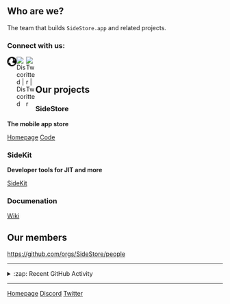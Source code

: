 <!-- 
Docs: How to use GitHub README and actions to auto-generate embedded content.
https://github.com/anuraghazra/github-readme-stats
https://www.youtube.com/watch?v=n6d4KHSKqGk
https://github.com/rahuldkjain/github-profile-readme-generator
 -->

## Who are we?

The team that builds `SideStore.app` and related projects.

### Connect with us:

<!--
[![Website](https://img.shields.io/website?label=sidestore.io&style=for-the-badge&url=https://sidestore.io)](https://sidestore.io)
[![Twitter Follow](https://img.shields.io/twitter/follow/sidestore_io?color=1DA1F2&logo=twitter&style=for-the-badge)](https://twitter.com/intent/follow?original_referer=https%3A%2F%2Fgithub.com%2Fsidestore&screen_name=sidestore)
[![GitHub Followers](https://img.shields.io/github/followers/sidestore?style=for-the-badge)]()
[![GitHub Sponsors](https://img.shields.io/github/sponsors/sidestore?style=for-the-badge
)]() 
-->

[<img align="left" alt="sidestore.io" width="22px" src="https://raw.githubusercontent.com/iconic/open-iconic/master/svg/globe.svg" />][website]
[<img align="left" alt="Discord | Discord" width="22px" src="https://cdn.jsdelivr.net/npm/simple-icons@v3/icons/discord.svg" />][discord]
[<img align="left" alt="Twitter | Twitter" width="22px" src="https://cdn.jsdelivr.net/npm/simple-icons@v3/icons/twitter.svg" />][twitter]

<br />
<br />

## Our projects

### SideStore

__The mobile app store__

[Homepage][website]
[Code][git.sidestore]

### SideKit

__Developer tools for JIT and more__

[SideKit][git.sidekit]

### Documenation

[Wiki][wiki]

## Our members

https://github.com/orgs/SideStore/people

---

<details>
  <summary>:zap: Recent GitHub Activity</summary>

<!--START_SECTION:activity-->
1. 🗣 Commented on [#344](https://github.com/SideStore/SideStore/issues/344) in [SideStore/SideStore](https://github.com/SideStore/SideStore)
2. 🗣 Commented on [#421](https://github.com/SideStore/SideStore/issues/421) in [SideStore/SideStore](https://github.com/SideStore/SideStore)
3. 💪 Opened PR [#18](https://github.com/SideStore/SideStore-Docs/pull/18) in [SideStore/SideStore-Docs](https://github.com/SideStore/SideStore-Docs)
4. ❗️ Closed issue [#441](https://github.com/SideStore/SideStore/issues/441) in [SideStore/SideStore](https://github.com/SideStore/SideStore)
5. 🗣 Commented on [#441](https://github.com/SideStore/SideStore/issues/441) in [SideStore/SideStore](https://github.com/SideStore/SideStore)
6. 🗣 Commented on [#441](https://github.com/SideStore/SideStore/issues/441) in [SideStore/SideStore](https://github.com/SideStore/SideStore)
7. 🗣 Commented on [#441](https://github.com/SideStore/SideStore/issues/441) in [SideStore/SideStore](https://github.com/SideStore/SideStore)
8. 🗣 Commented on [#441](https://github.com/SideStore/SideStore/issues/441) in [SideStore/SideStore](https://github.com/SideStore/SideStore)
9. 🗣 Commented on [#441](https://github.com/SideStore/SideStore/issues/441) in [SideStore/SideStore](https://github.com/SideStore/SideStore)
10. 🗣 Commented on [#441](https://github.com/SideStore/SideStore/issues/441) in [SideStore/SideStore](https://github.com/SideStore/SideStore)
11. ❗️ Opened issue [#441](https://github.com/SideStore/SideStore/issues/441) in [SideStore/SideStore](https://github.com/SideStore/SideStore)
12. 🗣 Commented on [#439](https://github.com/SideStore/SideStore/issues/439) in [SideStore/SideStore](https://github.com/SideStore/SideStore)
13. 🗣 Commented on [#439](https://github.com/SideStore/SideStore/issues/439) in [SideStore/SideStore](https://github.com/SideStore/SideStore)
14. ❗️ Closed issue [#439](https://github.com/SideStore/SideStore/issues/439) in [SideStore/SideStore](https://github.com/SideStore/SideStore)
15. 🗣 Commented on [#439](https://github.com/SideStore/SideStore/issues/439) in [SideStore/SideStore](https://github.com/SideStore/SideStore)
16. ❗️ Closed issue [#440](https://github.com/SideStore/SideStore/issues/440) in [SideStore/SideStore](https://github.com/SideStore/SideStore)
17. 🗣 Commented on [#440](https://github.com/SideStore/SideStore/issues/440) in [SideStore/SideStore](https://github.com/SideStore/SideStore)
18. ❗️ Opened issue [#440](https://github.com/SideStore/SideStore/issues/440) in [SideStore/SideStore](https://github.com/SideStore/SideStore)
19. ❗️ Opened issue [#439](https://github.com/SideStore/SideStore/issues/439) in [SideStore/SideStore](https://github.com/SideStore/SideStore)
20. ❗️ Closed issue [#438](https://github.com/SideStore/SideStore/issues/438) in [SideStore/SideStore](https://github.com/SideStore/SideStore)
<!--END_SECTION:activity-->

</details>

---

[Homepage][patreon] [Discord][discord] [Twitter][twitter]

<!--
- [Patreon][patreon]
- [OpenCollective][opencollective]
- [YouTube][youtube]
-->

[website]: https://sidestore.io
[wiki]: https://wiki.sidestore.io
[twitter]: https://twitter.com/sidestore_io
[discord]: https://discord.gg/sidestore-949183273383395328
[youtube]: https://youtube.com/TODO
[patreon]: https://www.patreon.com/SideStore
[opencollective]: https://opencollective.com/TODO
[git.sidestore]: https://github.com/SideStore/SideStore/
[git.sidekit]: https://github.com/SideStore/SideKit

